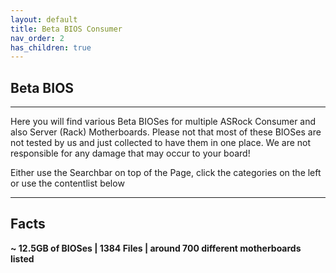 ```yaml
---
layout: default
title: Beta BIOS Consumer
nav_order: 2
has_children: true
---
```

## Beta BIOS

***

Here you will find various Beta BIOSes for multiple ASRock Consumer and also Server (Rack) Motherboards. 
Please not that most of these BIOSes are not tested by us and just collected to have them in one place.
We are not responsible for any damage that may occur to your board!  

Either use the Searchbar on top of the Page, click the categories on the left or use the contentlist below

***

## Facts
**~ 12.5GB of BIOSes | 1384 Files | around 700 different motherboards listed**

